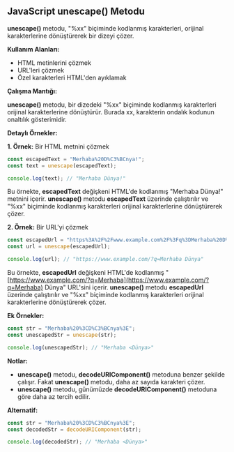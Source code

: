 ## JavaScript unescape() Metodu

**unescape()** metodu, "%xx" biçiminde kodlanmış karakterleri, orijinal karakterlerine dönüştürerek bir dizeyi çözer.

**Kullanım Alanları:**

* HTML metinlerini çözmek
* URL'leri çözmek
* Özel karakterleri HTML'den ayıklamak

**Çalışma Mantığı:**

**unescape()** metodu, bir dizedeki "%xx" biçiminde kodlanmış karakterleri orijinal karakterlerine dönüştürür. Burada xx, karakterin ondalık kodunun onaltılık gösterimidir.

**Detaylı Örnekler:**

**1. Örnek:** Bir HTML metnini çözmek

```javascript
const escapedText = "Merhaba%20D%C3%BCnya!";
const text = unescape(escapedText);

console.log(text); // "Merhaba Dünya!"
```

Bu örnekte, **escapedText** değişkeni HTML'de kodlanmış "Merhaba Dünya!" metnini içerir. **unescape()** metodu **escapedText** üzerinde çalıştırılır ve "%xx" biçiminde kodlanmış karakterleri orijinal karakterlerine dönüştürerek çözer.

**2. Örnek:** Bir URL'yi çözmek

```javascript
const escapedUrl = "https%3A%2F%2Fwww.example.com%2F%3Fq%3DMerhaba%20D%C3%BCnya";
const url = unescape(escapedUrl);

console.log(url); // "https://www.example.com/?q=Merhaba Dünya"
```

Bu örnekte, **escapedUrl** değişkeni HTML'de kodlanmış "[https://www.example.com/?q=Merhaba](https://www.example.com/?q=Merhaba) Dünya" URL'sini içerir. **unescape()** metodu **escapedUrl** üzerinde çalıştırılır ve "%xx" biçiminde kodlanmış karakterleri orijinal karakterlerine dönüştürerek çözer.

**Ek Örnekler:**

```javascript
const str = "Merhaba%20%3CD%C3%BCnya%3E";
const unescapedStr = unescape(str);

console.log(unescapedStr); // "Merhaba <Dünya>"
```

**Notlar:**

* **unescape()** metodu, **decodeURIComponent()** metoduna benzer şekilde çalışır. Fakat **unescape()** metodu, daha az sayıda karakteri çözer.
* **unescape()** metodu, günümüzde **decodeURIComponent()** metoduna göre daha az tercih edilir.

**Alternatif:**

```javascript
const str = "Merhaba%20%3CD%C3%BCnya%3E";
const decodedStr = decodeURIComponent(str);

console.log(decodedStr); // "Merhaba <Dünya>"
```
